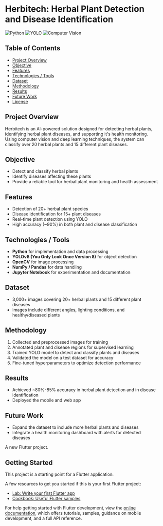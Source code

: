 # Herbitech: Herbal Plant Detection and Disease Identification

![Python](https://img.shields.io/badge/Python-3.11-blue) ![YOLO](https://img.shields.io/badge/YOLO-ObjectDetection-orange) ![Computer Vision](https://img.shields.io/badge/Computer_Vision-green)

## Table of Contents
- [Project Overview](#project-overview)
- [Objective](#objective)
- [Features](#features)
- [Technologies / Tools](#technologies--tools)
- [Dataset](#dataset)
- [Methodology](#methodology)
- [Results](#results)
- [Future Work](#future-work)
- [License](#license)

## Project Overview
Herbitech is an AI-powered solution designed for detecting herbal plants, identifying herbal plant diseases, and supporting it's health monitoring. Using computer vision and deep learning techniques, the system can classify over 20 herbal plants and 15 different plant diseases.

## Objective
- Detect and classify herbal plants  
- Identify diseases affecting these plants  
- Provide a reliable tool for herbal plant monitoring and health assessment  

## Features
- Detection of 20+ herbal plant species  
- Disease identification for 15+ plant diseases  
- Real-time plant detection using YOLO  
- High accuracy (~90%) in both plant and disease classification  

## Technologies / Tools
- **Python** for implementation and data processing  
- **YOLOv8 (You Only Look Once Version 8)** for object detection  
- **OpenCV** for image processing  
- **NumPy / Pandas** for data handling  
- **Jupyter Notebook** for experimentation and documentation  

## Dataset
- 3,000+ images covering 20+ herbal plants and 15 different plant diseases  
- Images include different angles, lighting conditions, and healthy/diseased plants  

## Methodology
1. Collected and preprocessed images for training  
2. Annotated plant and disease regions for supervised learning  
3. Trained YOLO model to detect and classify plants and diseases  
4. Validated the model on a test dataset for accuracy  
5. Fine-tuned hyperparameters to optimize detection performance  

## Results
- Achieved ~80%-85% accuracy in herbal plant detection and in disease identification  
- Deployed the mobile and web app

## Future Work
- Expand the dataset to include more herbal plants and diseases  
- Integrate a health monitoring dashboard with alerts for detected diseases  

A new Flutter project.

## Getting Started

This project is a starting point for a Flutter application.

A few resources to get you started if this is your first Flutter project:

- [Lab: Write your first Flutter app](https://docs.flutter.dev/get-started/codelab)
- [Cookbook: Useful Flutter samples](https://docs.flutter.dev/cookbook)

For help getting started with Flutter development, view the
[online documentation](https://docs.flutter.dev/), which offers tutorials,
samples, guidance on mobile development, and a full API reference.
